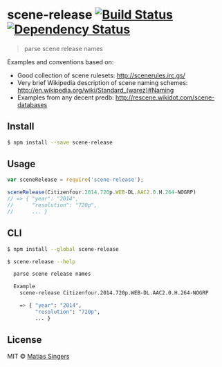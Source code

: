 # scene-release [![Build Status](http://img.shields.io/travis/matiassingers/scene-release.svg?style=flat-square)](https://travis-ci.org/matiassingers/scene-release) [![Dependency Status](http://img.shields.io/gemnasium/matiassingers/scene-release.svg?style=flat-square)](https://gemnasium.com/matiassingers/scene-release)
> parse scene release names

Examples and conventions based on:
- Good collection of scene rulesets: http://scenerules.irc.gs/
- Very brief Wikipedia description of scene naming schemes: http://en.wikipedia.org/wiki/Standard_(warez)#Naming
- Examples from any decent predb: http://rescene.wikidot.com/scene-databases

## Install

```sh
$ npm install --save scene-release
```


## Usage

```js
var sceneRelease = require('scene-release');

sceneRelease(Citizenfour.2014.720p.WEB-DL.AAC2.0.H.264-NOGRP)
// => { "year": "2014",
//      "resolution": "720p",
//      ... }
```


## CLI

```sh
$ npm install --global scene-release
```

```sh
$ scene-release --help

  parse scene release names

  Example
    scene-release Citizenfour.2014.720p.WEB-DL.AAC2.0.H.264-NOGRP

    => { "year": "2014",
         "resolution": "720p",
         ... }
```


## License

MIT © [Matias Singers](http://mts.io)
